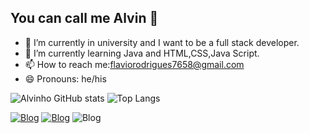 ## You can call me Alvin 👋


- 🔭 I’m currently in university and I want to be a full stack developer.
- 🌱 I’m currently learning Java and HTML,CSS,Java Script.
- 📫 How to reach me:flaviorodrigues7658@gmail.com
- 😄 Pronouns: he/his

![Alvinho GitHub stats](https://github-readme-stats.vercel.app/api?username=Alvin-javex&show_icons=true&bg_color=00000000) ![Top Langs](https://github-readme-stats.vercel.app/api/top-langs/?username=Alvin-javex&hide_progress=true)

[![Blog](https://img.shields.io/badge/Instagram-E4405F?style=for-the-badge&logo=instagram&logoColor=white)](https://www.instagram.com/alvinda.dm/)  [![Blog](https://img.shields.io/badge/Discord-7289DA?style=for-the-badge&logo=discord&logoColor=white)](https://pastebin.com/q9BZUkPn)  ![Blog](https://img.shields.io/badge/Windows-0078D6?style=for-the-badge&logo=windows&logoColor=white)





